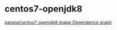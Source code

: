 # centos7-openjdk8
[parana/centos7-openjdk8 image Dependence graph](https://raw.githubusercontent.com/joao-parana/centos7-openjdk8/master/docs/images/containers-uml.png)
